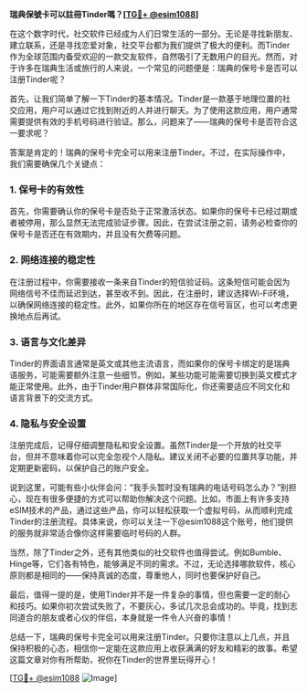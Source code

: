 **瑞典保號卡可以註冊Tinder嗎？[[TG💪+ @esim1088](https://t.me/s/esim1088)]**

在这个数字时代，社交软件已经成为人们日常生活的一部分。无论是寻找新朋友、建立联系，还是寻找恋爱对象，社交平台都为我们提供了极大的便利。而Tinder作为全球范围内备受欢迎的一款交友软件，自然吸引了无数用户的目光。然而，对于许多在瑞典生活或旅行的人来说，一个常见的问题便是：瑞典的保号卡是否可以注册Tinder呢？

首先，让我们简单了解一下Tinder的基本情况。Tinder是一款基于地理位置的社交应用，用户可以通过它找到附近的人并进行聊天。为了使用这款应用，用户通常需要提供有效的手机号码进行验证。那么，问题来了——瑞典的保号卡是否符合这一要求呢？

答案是肯定的！瑞典的保号卡完全可以用来注册Tinder。不过，在实际操作中，我们需要确保几个关键点：

### 1. **保号卡的有效性**
   首先，你需要确认你的保号卡是否处于正常激活状态。如果你的保号卡已经过期或者被停用，那么显然无法完成验证步骤。因此，在尝试注册之前，请务必检查你的保号卡是否还在有效期内，并且没有欠费等问题。

### 2. **网络连接的稳定性**
   在注册过程中，你需要接收一条来自Tinder的短信验证码。这条短信可能会因为网络信号不佳而延迟到达，甚至收不到。因此，在注册时，建议选择Wi-Fi环境，以确保网络连接的稳定性。此外，如果你所在的地区存在信号盲区，也可以考虑更换地点后再试。

### 3. **语言与文化差异**
   Tinder的界面语言通常是英文或其他主流语言，而如果你的保号卡绑定的是瑞典语服务，可能需要额外注意一些细节。例如，某些功能可能需要切换到英文模式才能正常使用。此外，由于Tinder用户群体非常国际化，你还需要适应不同文化和语言背景下的交流方式。

### 4. **隐私与安全设置**
   注册完成后，记得仔细调整隐私和安全设置。虽然Tinder是一个开放的社交平台，但并不意味着你可以完全忽视个人隐私。建议关闭不必要的位置共享功能，并定期更新密码，以保护自己的账户安全。

说到这里，可能有些小伙伴会问：“我手头暂时没有瑞典的电话号码怎么办？”别担心，现在有很多便捷的方式可以帮助你解决这个问题。比如，市面上有许多支持eSIM技术的产品，通过这些产品，你可以轻松获取一个虚拟号码，从而顺利完成Tinder的注册流程。具体来说，你可以关注一下@esim1088这个账号，他们提供的服务就非常适合像你这样需要临时号码的人群。

当然，除了Tinder之外，还有其他类似的社交软件也值得尝试。例如Bumble、Hinge等，它们各有特色，能够满足不同的需求。不过，无论选择哪款软件，核心原则都是相同的——保持真诚的态度，尊重他人，同时也要保护好自己。

最后，值得一提的是，使用Tinder并不是一件复杂的事情，但也需要一定的耐心和技巧。如果你初次尝试失败了，不要灰心，多试几次总会成功的。毕竟，找到志同道合的朋友或者心仪的伴侣，本身就是一件令人兴奋的事情！

总结一下，瑞典的保号卡完全可以用来注册Tinder。只要你注意以上几点，并且保持积极的心态，相信你一定能在这款应用上收获满满的好友和精彩的故事。希望这篇文章对你有所帮助，祝你在Tinder的世界里玩得开心！

[[TG💪+ @esim1088](https://t.me/s/esim1088) ![Image](https://i.postimg.cc/4NQfJmqS/Snipaste-2025-05-13-00-14-12.png)]